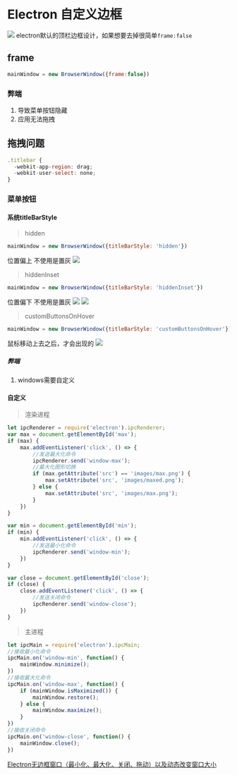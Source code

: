 # Electron 自定义边框
![](https://p3-juejin.byteimg.com/tos-cn-i-k3u1fbpfcp/82ad5d1529144df1bcd3fc8d35abbdab~tplv-k3u1fbpfcp-zoom-1.image)
electron默认的顶栏边框设计，如果想要去掉很简单`frame:false`

## frame
```js
mainWindow = new BrowserWindow({frame:false})
```

### 弊端
1. 导致菜单按钮隐藏
1. 应用无法拖拽

## 拖拽问题

```js
.titlebar {
  -webkit-app-region: drag;
  -webkit-user-select: none;
}
```

### 菜单按钮

#### 系统titleBarStyle

> hidden

```js
mainWindow = new BrowserWindow({titleBarStyle: 'hidden'})
```
位置偏上 不使用是置灰
![](https://p9-juejin.byteimg.com/tos-cn-i-k3u1fbpfcp/857b5d8c296640868bc521acec3c7761~tplv-k3u1fbpfcp-zoom-1.image)

> hiddenInset

```js
mainWindow = new BrowserWindow({titleBarStyle: 'hiddenInset'})
```
位置偏下 不使用是置灰
![](https://p1-juejin.byteimg.com/tos-cn-i-k3u1fbpfcp/c1e69f2708de49989b0d5afe672f1176~tplv-k3u1fbpfcp-zoom-1.image)
![](https://p9-juejin.byteimg.com/tos-cn-i-k3u1fbpfcp/78e0c3998ccd454f8798a2a2331100cf~tplv-k3u1fbpfcp-zoom-1.image)

> customButtonsOnHover

```js
mainWindow = new BrowserWindow({titleBarStyle: 'customButtonsOnHover'})
```
鼠标移动上去之后，才会出现的
![](https://p6-juejin.byteimg.com/tos-cn-i-k3u1fbpfcp/e00bcceaa6604a01a3650393b671b786~tplv-k3u1fbpfcp-zoom-1.image)

##### 弊端
1. windows需要自定义

#### 自定义

> 渲染进程

```js
let ipcRenderer = require('electron').ipcRenderer;
var max = document.getElementById('max');
if (max) {
    max.addEventListener('click', () => {
        //发送最大化命令
        ipcRenderer.send('window-max');
        //最大化图形切换
        if (max.getAttribute('src') == 'images/max.png') {
            max.setAttribute('src', 'images/maxed.png');
        } else {
            max.setAttribute('src', 'images/max.png');
        }
    })
}

var min = document.getElementById('min');
if (min) {
    min.addEventListener('click', () => {
        //发送最小化命令
        ipcRenderer.send('window-min');
    })
}

var close = document.getElementById('close');
if (close) {
    close.addEventListener('click', () => {
        //发送关闭命令
        ipcRenderer.send('window-close');
    })
}
```
> 主进程


```js
let ipcMain = require('electron').ipcMain;
//接收最小化命令
ipcMain.on('window-min', function() {
    mainWindow.minimize();
})
//接收最大化命令
ipcMain.on('window-max', function() {
    if (mainWindow.isMaximized()) {
        mainWindow.restore();
    } else {
        mainWindow.maximize();
    }
})
//接收关闭命令
ipcMain.on('window-close', function() {
    mainWindow.close();
})
```

[Electron无边框窗口（最小化、最大化、关闭、拖动）以及动态改变窗口大小
](https://blog.csdn.net/fukaiit/article/details/91351448)